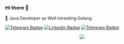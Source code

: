 ### Hi there 👋
🔭 Java Developer as Well Intresting Golang

[![Telegram Badge](https://img.shields.io/badge/DND-DotNetDocs-blue)](https://dotnetdocs.ir "My web site")
[![Linkedin Badge](https://img.shields.io/badge/-farhadzamani-0072b1?style=flat&logo=Linkedin&logoColor=white)](https://www.linkedin.com/in/farhadzamani/ "Connect on LinkedIn")
[![Telegram Badge](https://img.shields.io/badge/-farhadzamani-grey?style=flat&logo=Telegram&logoColor=white)](https://t.me/farhad_zmi "Contact on Telegram")

<p align="center">
  <img src="https://github-readme-stats.vercel.app/api?username=mahdihp&show_icons=true&count_private=true&include_all_commits=true" />
</p>

<!--
**Mahdi Hosseinpour** is a ✨ _special_ ✨ repository because its `README.md` (this file) appears on your GitHub profile.

Here are some ideas to get you started:

- 🔭 I’m currently working on ...
- 🌱 I’m currently learning ...
- 👯 I’m looking to collaborate on ...
- 🤔 I’m looking for help with ...
- 💬 Ask me about ...
- 📫 How to reach me: ...
- 😄 Pronouns: ...
- ⚡ Fun fact: ...
-->
